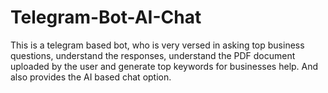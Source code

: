 # Telegram-Bot-AI-Chat
This is a telegram based bot, who is very versed in asking top business questions, understand the responses, understand the PDF document uploaded by the user and generate top keywords for businesses help. And also provides the AI based chat option.
